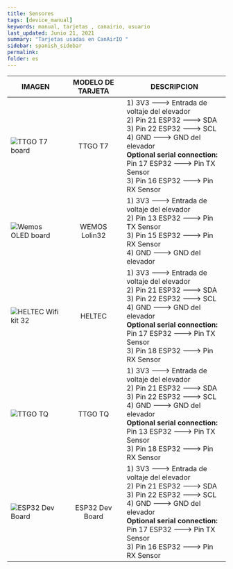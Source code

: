 ```yaml
---
title: Sensores
tags: [device_manual]
keywords: manual, tarjetas , canairio, usuario
last_updated: Junio 21, 2021
summary: "Tarjetas usadas en CanAirIO "
sidebar: spanish_sidebar
permalink: 
folder: es
---
```


| IMAGEN           | MODELO DE TARJETA| DESCRIPCION     |
| ---------------- |:----------------:| -----------|
| ![TTGO T7 board](https://github.com/kike-canaries/docs/blob/canaircore/images/TTGO_T7.jpg)|TTGO T7|1) 3V3 ---> Entrada de voltaje del elevador<br>2) Pin 21 ESP32 ---> SDA<br>3) Pin 22 ESP32 ---> SCL<br>4) GND ---> GND del elevador<br>**Optional serial connection:**<br>Pin 17 ESP32 ---> Pin TX Sensor<br>3) Pin 16 ESP32 ---> Pin RX Sensor|
|![Wemos OLED board](https://github.com/kike-canaries/docs/blob/canaircore/images/WemosOLED.jpg)|WEMOS Lolin32|1) 3V3 ---> Entrada de voltaje del elevador<br>2) Pin 13 ESP32 ---> Pin TX Sensor<br>3) Pin 15 ESP32 ---> Pin RX Sensor<br>4) GND ---> GND del elevador|
|![HELTEC Wifi kit 32](https://github.com/kike-canaries/docs/blob/canaircore/images/Heltec%20board.jpg)|HELTEC|1) 3V3 ---> Entrada de voltaje del elevador<br>2) Pin 21 ESP32 ---> SDA<br>3) Pin 22 ESP32 ---> SCL<br>4) GND ---> GND del elevador<br>**Optional serial connection:**<br>Pin 17 ESP32 ---> Pin TX Sensor<br>3) Pin 18 ESP32 ---> Pin RX Sensor|
|![TTGO TQ](https://github.com/kike-canaries/docs/blob/canaircore/images/TTGO_TQ.jpg)|TTGO TQ|1) 3V3 ---> Entrada de voltaje del elevador<br>2) Pin 21 ESP32 ---> SDA<br>3) Pin 22 ESP32 ---> SCL<br>4) GND ---> GND del elevador<br>**Optional serial connection:**<br>Pin 13 ESP32 ---> Pin TX Sensor<br>3) Pin 18 ESP32 ---> Pin RX Sensor|
| ![ESP32 Dev Board](https://github.com/kike-canaries/docs/blob/canaircore/images/ESP32-Pinout.jpg)|ESP32 Dev Board|1) 3V3 ---> Entrada de voltaje del elevador<br>2) Pin 21 ESP32 ---> SDA<br>3) Pin 22 ESP32 ---> SCL<br>4) GND ---> GND del elevador<br>**Optional serial connection:**<br>Pin 17 ESP32 ---> Pin TX Sensor<br>3) Pin 16 ESP32 ---> Pin RX Sensor|
